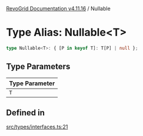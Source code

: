 [RevoGrid Documentation v4.11.16](README.md) / Nullable

# Type Alias: Nullable\<T\>

```ts
type Nullable<T>: { [P in keyof T]: T[P] | null };
```

## Type Parameters

| Type Parameter |
| ------ |
| `T` |

## Defined in

[src/types/interfaces.ts:21](https://github.com/revolist/revogrid/blob/763c92aaba8e74029a3eccde1c674251aae1a42c/src/types/interfaces.ts#L21)
